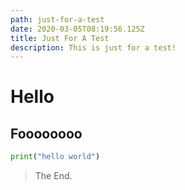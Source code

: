 ```yaml
---
path: just-for-a-test
date: 2020-03-05T08:19:56.125Z
title: Just For A Test
description: This is just for a test!
---
```

# Hello
## Foooooooo
```python
print("hello world")
```

> The End.